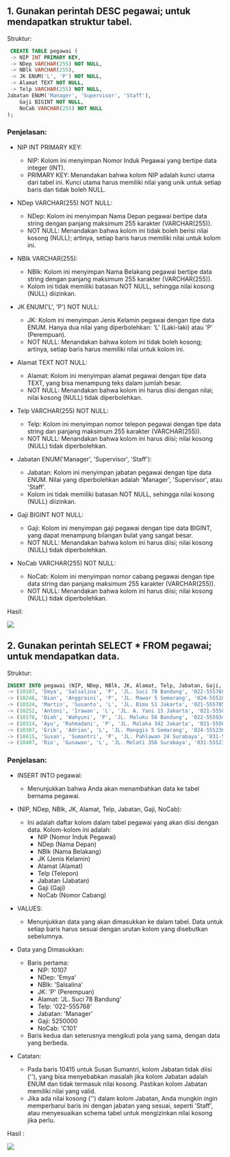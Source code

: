 ## 1. Gunakan perintah DESC pegawai; untuk mendapatkan struktur tabel.
Struktur:
~~~ SQL
 CREATE TABLE pegawai (
 -> NIP INT PRIMARY KEY,
 -> NDep VARCHAR(255) NOT NULL,
 -> NBlk VARCHAR(255),
 -> JK ENUM('L', 'P') NOT NULL,
 -> Alamat TEXT NOT NULL,
 -> Telp VARCHAR(255) NOT NULL,
Jabatan ENUM('Manager', 'Supervisor', 'Staff'),
    Gaji BIGINT NOT NULL,
    NoCab VARCHAR(255) NOT NULL
);
~~~

### Penjelasan:
- NIP INT PRIMARY KEY:
    - NIP: Kolom ini menyimpan Nomor Induk Pegawai yang bertipe data integer (INT).
    - PRIMARY KEY: Menandakan bahwa kolom NIP adalah kunci utama dari tabel ini. Kunci utama harus memiliki nilai yang unik untuk setiap baris dan tidak boleh NULL.
    
- NDep VARCHAR(255) NOT NULL:
    - NDep: Kolom ini menyimpan Nama Depan pegawai bertipe data string dengan panjang maksimum 255 karakter (VARCHAR(255)).
    - NOT NULL: Menandakan bahwa kolom ini tidak boleh berisi nilai kosong (NULL); artinya, setiap baris harus memiliki nilai untuk kolom ini.
    
- NBlk VARCHAR(255):
    - NBlk: Kolom ini menyimpan Nama Belakang pegawai bertipe data string dengan panjang maksimum 255 karakter (VARCHAR(255)).
    - Kolom ini tidak memiliki batasan NOT NULL, sehingga nilai kosong (NULL) diizinkan.
    
- JK ENUM('L', 'P') NOT NULL:
    - JK: Kolom ini menyimpan Jenis Kelamin pegawai dengan tipe data ENUM. Hanya dua nilai yang diperbolehkan: 'L' (Laki-laki) atau 'P' (Perempuan).
    - NOT NULL: Menandakan bahwa kolom ini tidak boleh kosong; artinya, setiap baris harus memiliki nilai untuk kolom ini.

- Alamat TEXT NOT NULL:
    - Alamat: Kolom ini menyimpan alamat pegawai dengan tipe data TEXT, yang bisa menampung teks dalam jumlah besar.
    - NOT NULL: Menandakan bahwa kolom ini harus diisi dengan nilai; nilai kosong (NULL) tidak diperbolehkan.

- Telp VARCHAR(255) NOT NULL:
    - Telp: Kolom ini menyimpan nomor telepon pegawai dengan tipe data string dan panjang maksimum 255 karakter (VARCHAR(255)).
    - NOT NULL: Menandakan bahwa kolom ini harus diisi; nilai kosong (NULL) tidak diperbolehkan.
    
- Jabatan ENUM('Manager', 'Supervisor', 'Staff'):
    - Jabatan: Kolom ini menyimpan jabatan pegawai dengan tipe data ENUM. Nilai yang diperbolehkan adalah 'Manager', 'Supervisor', atau 'Staff'.
    - Kolom ini tidak memiliki batasan NOT NULL, sehingga nilai kosong (NULL) diizinkan.
    
- Gaji BIGINT NOT NULL:
    - Gaji: Kolom ini menyimpan gaji pegawai dengan tipe data BIGINT, yang dapat menampung bilangan bulat yang sangat besar.
    - NOT NULL: Menandakan bahwa kolom ini harus diisi; nilai kosong (NULL) tidak diperbolehkan.
    
- NoCab VARCHAR(255) NOT NULL:
    - NoCab: Kolom ini menyimpan nomor cabang pegawai dengan tipe data string dan panjang maksimum 255 karakter (VARCHAR(255)).
    - NOT NULL: Menandakan bahwa kolom ini harus diisi; nilai kosong (NULL) tidak diperbolehkan.

Hasil:

![](desc.png)

## 2. Gunakan perintah SELECT * FROM pegawai; untuk mendapatkan data.
Struktur:
~~~ SQL
INSERT INTO pegawai (NIP, NDep, NBlk, JK, Alamat, Telp, Jabatan, Gaji, NoCab) VALUES 
-> (10107, 'Emya', 'Salsalina', 'P', 'JL. Suci 78 Bandung', '022-555768', 'Manager', 5250000, 'C101'), 
-> (10246, 'Dian', 'Anggraini', 'P', 'JL. Mawar 5 Semarang', '024-555102', 'Supervisor', 2750000, 'C103'), 
-> (10324, 'Martin', 'Susanto', 'L', 'JL. Bima 51 Jakarta', '021-555785', 'Staff', 1750000, 'C102'), 
-> (10252, 'Antoni', 'Irawan', 'L', 'JL. A. Yani 15 Jakarta', '021-555888', 'Manager', 5750000, 'C102'), 
-> (10176, 'Diah', 'Wahyuni', 'P', 'JL. Maluku 56 Bandung', '022-555934', 'Supervisor', 2500000, 'C101'), 
-> (10314, 'Ayu', 'Rahmadani', 'P', 'JL. Malaka 342 Jakarta', '021-555098', 'Supervisor', 1950000, 'C102'), 
-> (10307, 'Erik', 'Adrian', 'L', 'JL. Manggis 5 Semarang', '024-555236', 'Manager', 6250000,   'C103'), 
-> (10415, 'Susan', 'Sumantri', 'P', 'JL. Pahlawan 24 Surabaya', '031-555120', '', 2650000, 'C104'), 
-> (10407, 'Rio', 'Gunawan', 'L', 'JL. Melati 356 Surabaya', '031-555231', 'Staff', 1725000, 'C104')~~;
~~~

### Penjelasan:
- INSERT INTO pegawai:
    - Menunjukkan bahwa Anda akan menambahkan data ke tabel bernama pegawai.
    
- (NIP, NDep, NBlk, JK, Alamat, Telp, Jabatan, Gaji, NoCab):
    - Ini adalah daftar kolom dalam tabel pegawai yang akan diisi dengan data. Kolom-kolom ini adalah:
        - NIP (Nomor Induk Pegawai)
        - NDep (Nama Depan)
        - NBlk (Nama Belakang)
        - JK (Jenis Kelamin)
        - Alamat (Alamat)
        - Telp (Telepon)
        - Jabatan (Jabatan)
        - Gaji (Gaji)
        - NoCab (Nomor Cabang)
        
- VALUES:
    - Menunjukkan data yang akan dimasukkan ke dalam tabel. Data untuk setiap baris harus sesuai dengan urutan kolom yang disebutkan sebelumnya.
    
- Data yang Dimasukkan:
    - Baris pertama:
        - NIP: 10107
        - NDep: 'Emya'
        - NBlk: 'Salsalina'
        - JK: 'P' (Perempuan)
        - Alamat: 'JL. Suci 78 Bandung'
        - Telp: '022-555768'
        - Jabatan: 'Manager'
        - Gaji: 5250000
        - NoCab: 'C101'
    - Baris kedua dan seterusnya mengikuti pola yang sama, dengan data yang berbeda.
    
- Catatan:
    - Pada baris 10415 untuk Susan Sumantri, kolom Jabatan tidak diisi (''), yang bisa menyebabkan masalah jika kolom Jabatan adalah ENUM dan tidak termasuk nilai kosong. Pastikan kolom Jabatan memiliki nilai yang valid.
    - Jika ada nilai kosong ('') dalam kolom Jabatan, Anda mungkin ingin memperbarui baris ini dengan jabatan yang sesuai, seperti 'Staff', atau menyesuaikan schema tabel untuk mengizinkan nilai kosong jika perlu.

Hasil :

![](select.png)
